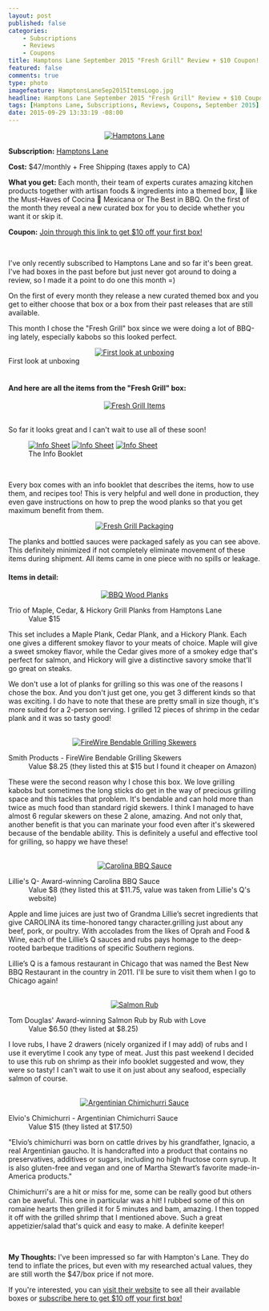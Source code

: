 ```yaml
---
layout: post
published: false
categories: 
    - Subscriptions
    - Reviews
    - Coupons
title: Hamptons Lane September 2015 "Fresh Grill" Review + $10 Coupon!
featured: false
comments: true
type: photo
imagefeature: HamptonsLaneSep2015ItemsLogo.jpg
headline: Hamptons Lane September 2015 "Fresh Grill" Review + $10 Coupon!
tags: [Hamptons Lane, Subscriptions, Reviews, Coupons, September 2015]
date: 2015-09-29 13:33:19 -08:00
---
```


<center><a href="https://hamptonslane.com/r/11eff023530570bd66163aea0facf3b6" target="_blank">
<img src="/images/HamptonsLaneSep2015Box.jpg" border="0" style="border:none;max-width:100%;" alt="Hamptons Lane" />
</a></center>
<p><b>Subscription:</b> <a href="https://hamptonslane.com/r/11eff023530570bd66163aea0facf3b6" target="_blank">Hamptons Lane</a></p>
<p><b>Cost:</b> $47/monthly + Free Shipping (taxes apply to CA)</p>
<p><b>What you get:</b> Each month, their team of experts curates amazing kitchen products together with artisan foods & ingredients into a themed box,  like the Must-Haves of Cocina  Mexicana or The Best in BBQ. On the first of the month they reveal a new curated box for you to decide whether you want it or skip it.</p>
<p><b>Coupon:</b> <a href="https://hamptonslane.com/r/11eff023530570bd66163aea0facf3b6" target="_blank">Join through this link to get $10 off your first box!</a></p>
<br>

<p>I've only recently subscribed to Hamptons Lane and so far it's been great. I've had boxes in the past before but just never got around to doing a review, so I made it a point to do one this month =)</p>

<p>On the first of every month they release a new curated themed box and you get to either choose that box or a box from their past releases that are still available.</p> 

<p>This month I chose the "Fresh Grill" box since we were doing a lot of BBQ-ing lately, especially kabobs so this looked perfect.</p>

<center><a href="https://hamptonslane.com/r/11eff023530570bd66163aea0facf3b6" target="_blank">
<img src="/images/HamptonsLaneSep2015OpenBox.jpg" border="0" style="border:none;max-width:100%;" alt="First look at unboxing" />
</a></center>
<figcaption>First look at unboxing</figcaption>
<br>

<H4>And here are all the items from the "Fresh Grill" box:</H4>
<center><a href="https://hamptonslane.com/r/11eff023530570bd66163aea0facf3b6" target="_blank">
<img src="/images/HamptonsLaneSep2015ItemsLogo.jpg" border="0" style="border:none;max-width:100%;" alt="Fresh Grill Items" />
</a></center>

<br>

<p>So far it looks great and I can't wait to use all of these soon!</p>

<figure class="third">
        <a href="https://hamptonslane.com/r/11eff023530570bd66163aea0facf3b6" target="_blank"> <img src="/images/HamptonsLaneSep2015Info.jpg" border="0" style="border:none;max-width:100%;" alt="Info Sheet" /></a>
        <a href="https://hamptonslane.com/r/11eff023530570bd66163aea0facf3b6" target="_blank"> <img src="/images/HamptonsLaneSep2015Info.jpg" border="0" style="border:none;max-width:100%;" alt="Info Sheet" /></a>
        <a href="https://hamptonslane.com/r/11eff023530570bd66163aea0facf3b6" target="_blank"> <img src="/images/HamptonsLaneSep2015Info.jpg" border="0" style="border:none;max-width:100%;" alt="Info Sheet" /></a>
        <figcaption>The Info Booklet</figcaption>
</figure>

<br>

<p>Every box comes with an info booklet that describes the items, how to use them, and recipes too! This is very helpful and well done in production, they even gave instructions on how to prep the wood planks so that you get maximum benefit from them.</p>

<center><a href="https://hamptonslane.com/r/11eff023530570bd66163aea0facf3b6" target="_blank">
<img src="/images/HamptonsLaneSep2015Package.jpg" border="0" style="border:none;max-width:100%;" alt="Fresh Grill Packaging" />
</a></center>

<p>The planks and bottled sauces were packaged safely as you can see above. This definitely minimized if not completely eliminate movement of these items during shipment. All items came in one piece with no spills or leakage.</p>

<H4>Items in detail:</H4>
<center><a href="https://hamptonslane.com/r/11eff023530570bd66163aea0facf3b6" target="_blank">
<img src="/images/HamptonsLaneSep2015Planks.jpg" border="0" style="border:none;max-width:100%;" alt="BBQ Wood Planks" />
</a></center>

<DL>
<DT>Trio of Maple, Cedar, & Hickory Grill Planks from Hamptons Lane</DT>
<DD>Value $15</DD>
</DL>

<p>This set includes a Maple Plank, Cedar Plank, and a Hickory Plank. Each one gives a different smokey flavor to your meats of choice. Maple will give a sweet smokey flavor, while the Cedar gives more of a smokey edge that's perfect for salmon, and Hickory will give a distinctive savory smoke that'll go great on steaks.</p>

<p>We don't use a lot of planks for grilling so this was one of the reasons I chose the box. And you don't just get one, you get 3 different kinds so that was exciting. I do have to note that these are pretty small in size though, it's more suited for a 2-person serving. I grilled 12 pieces of shrimp in the cedar plank and it was so tasty good!</p>

<br>

<center><a href="https://hamptonslane.com/r/11eff023530570bd66163aea0facf3b6" target="_blank">
<img src="/images/HamptonsLaneSep2015Wire.jpg" border="0" style="border:none;max-width:100%;" alt="FireWire Bendable Grilling Skewers" />
</a></center>

<DL>
<DT>Smith Products - FireWire Bendable Grilling Skewers</DT>
<DD>Value $8.25 (they listed this at $15 but I found it cheaper on Amazon)
</DL>

<p>These were the second reason why I chose this box. We love grilling kabobs but sometimes the long sticks do get in the way of precious grilling space and this tackles that problem. It's bendable and can hold more than twice as much food than standard rigid skewers. I think I managed to have almost 6 regular skewers on these 2 alone, amazing. And not only that, another benefit is that you can marinate your food even after it's skewered because of the bendable ability. This is definitely a useful and effective tool for grilling, so happy we have these!</p> 

<br>

<center><a href="https://hamptonslane.com/r/11eff023530570bd66163aea0facf3b6" target="_blank">
<img src="/images/HamptonsLaneSep2015Bbq.jpg" border="0" style="border:none;max-width:100%;" alt="Carolina BBQ Sauce" />
</a></center>

<DL>
<DT>Lillie's Q- Award-winning Carolina BBQ Sauce</DT>
<DD>Value $8 (they listed this at $11.75, value was taken from Lillie's Q's website)
</DL>

<p>Apple and lime juices are just two of Grandma Lillie’s secret ingredients that give CAROLINA its time-honored tangy character.grilling just about any beef, pork, or poultry. With accolades from the likes of Oprah and Food & Wine, each of the Lillie’s Q sauces and rubs pays homage to the deep-rooted barbeque traditions of specific Southern regions.</p>

<p>Lillie’s Q is a famous restaurant in Chicago that was named the Best New BBQ Restaurant in the country in 2011. I'll be sure to visit them when I go to Chicago again!</p>

<br>

<center><a href="https://hamptonslane.com/r/11eff023530570bd66163aea0facf3b6" target="_blank">
<img src="/images/HamptonsLaneSep2015Salmon.jpg" border="0" style="border:none;max-width:100%;" alt="Salmon Rub" />
</a></center>

<DL>
<DT>Tom Douglas' Award-winning Salmon Rub by Rub with Love</DT>
<DD>Value $6.50 (they listed at $8.25)
</DL>

<p>I love rubs, I have 2 drawers (nicely organized if I may add) of rubs and I use it everytime I cook any type of meat. Just this past weekend I decided to use this rub on shrimp as their info booklet suggested and wow, they were so tasty! I can't wait to use it on just about any seafood, especially salmon of course.</p>

<br>

<center><a href="https://hamptonslane.com/r/11eff023530570bd66163aea0facf3b6" target="_blank">
<img src="/images/HamptonsLaneSep2015Chimi.jpg" border="0" style="border:none;max-width:100%;" alt="Argentinian Chimichurri Sauce" />
</a></center>

<DL>
<DT>Elvio's Chimichurri - Argentinian Chimichurri Sauce</DT>
<DD>Value $15 (they listed at $17.50)
</DL>

<p>"Elvio’s chimichurri was born on cattle drives by his grandfather, Ignacio, a real Argentinian gaucho. It is handcrafted into a product that contains no preservatives, additives or sugars, including no high fructose corn syrup. It is also gluten-free and vegan and one of Martha Stewart’s favorite made-in-America products."</p>

<p>Chimichurri's are a hit or miss for me, some can be really good but others can be aweful. This one in particular was a hit! I rubbed some of this on romaine hearts then grilled it for 5 minutes and bam, amazing. I then topped it off with the grilled shrimp that I mentioned above. Such a great appetizier/salad that's quick and easy to make. A definite keeper!</p>

<br>

<p><i class="icon-exclamation-sign"></i><b> My Thoughts:</b> I've been impressed so far with Hampton's Lane. They do tend to inflate the prices, but even with my researched actual values, they are still worth the $47/box price if not more.</p>

<p>If you're interested, you can <a href="https://hamptonslane.com/r/11eff023530570bd66163aea0facf3b6" target="_blank">visit their website</a> to see all their available boxes or <a href="https://hamptonslane.com/r/11eff023530570bd66163aea0facf3b6" target="_blank">subscribe here to get $10 off your first box!</a></p> 
